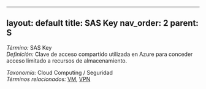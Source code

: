 
---
layout: default
title: SAS Key
nav_order: 2
parent: S
---

*Término:* SAS Key  
*Definición:* Clave de acceso compartido utilizada en Azure para conceder acceso limitado a recursos de almacenamiento.

*Taxonomía:* Cloud Computing / Seguridad  
*Términos relacionados:* [VM](https://maleniski.github.io/diccionario-angl-tec-mx/docs/alfabeticamente/V/vm/), [VPN](https://maleniski.github.io/diccionario-angl-tec-mx/docs/alfabeticamente/V/vpn/)
